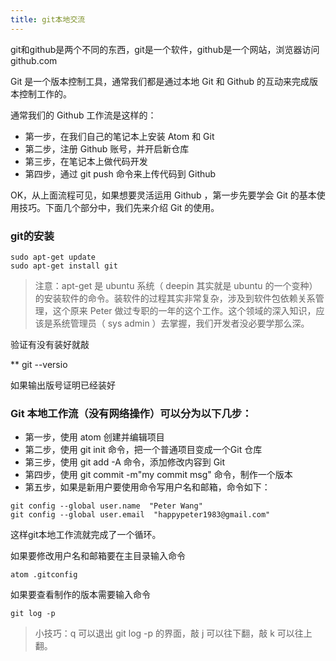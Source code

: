 ```yaml
---
title: git本地交流
---
```


git和github是两个不同的东西，git是一个软件，github是一个网站，浏览器访问github.com

Git 是一个版本控制工具，通常我们都是通过本地 Git 和 Github 的互动来完成版本控制工作的。

通常我们的 Github 工作流是这样的：

- 第一步，在我们自己的笔记本上安装 Atom 和 Git
- 第二步，注册 Github 账号，并开启新仓库
- 第三步，在笔记本上做代码开发
- 第四步，通过 git push 命令来上传代码到 Github

OK，从上面流程可见，如果想要灵活运用 Github ，第一步先要学会 Git 的基本使用技巧。下面几个部分中，我们先来介绍 Git 的使用。

### git的安装

```
sudo apt-get update
sudo apt-get install git
```
> 注意：apt-get 是 ubuntu 系统（ deepin 其实就是 ubuntu 的一个变种）的安装软件的命令。装软件的过程其实非常复杂，涉及到软件包依赖关系管理，这个原来 Peter 做过专职的一年的这个工作。这个领域的深入知识，应该是系统管理员（ sys admin ）去掌握，我们开发者没必要学那么深。

验证有没有装好就敲

** git --versio

如果输出版号证明已经装好

### Git 本地工作流（没有网络操作）可以分为以下几步：

- 第一步，使用 atom 创建并编辑项目
- 第二步，使用 git init 命令，把一个普通项目变成一个Git 仓库
- 第三步，使用 git add -A 命令，添加修改内容到 Git
- 第四步，使用 git commit -m"my commit msg" 命令，制作一个版本
- 第五步，如果是新用户要使用命令写用户名和邮箱，命令如下：

```
git config --global user.name  "Peter Wang"
git config --global user.email  "happypeter1983@gmail.com"
```
这样git本地工作流就完成了一个循环。

如果要修改用户名和邮箱要在主目录输入命令

```
atom .gitconfig
```

如果要查看制作的版本需要输入命令

```
git log -p
```
> 小技巧：q 可以退出 git log -p 的界面，敲 j 可以往下翻，敲 k 可以往上翻。
